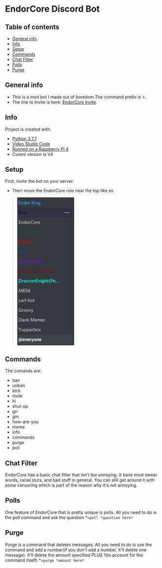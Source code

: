 # EndorCore Discord Bot

## Table of contents
* [General info](#general-info)
* [Info](#info)
* [Setup](#setup)
* [Commands](#commands)
* [Chat Filter](#chat-filter)
* [Polls](#polls)
* [Purge](#purge)

## General info
* This is a mod bot I made out of boredom.The command prefix is >.
* The link to Invite is here: [EndorCore Invite](https://discord.com/api/oauth2/authorize?client_id=802629460200259584&permissions=8&scope=bot "EncdorCore title")
	
## Info
Project is created with:
* [Python 3.7.7](https://www.python.org/downloads/release/python-377/ "Python 3.7.7 title")
* [Video Studio Code](https://code.visualstudio.com/ "VSCode title")
* [Runned on a Raspberry Pi 4](https://www.raspberrypi.org/products/raspberry-pi-4-model-b/ "Raspberry Pi 4 title")
* Curent version is V4
	
## Setup
First, invite the bot on your server.

* Then move the EndorCore role near the top like so

>![](Screenshot%202021-01-26%20183824.png)




## Commands
The comands are:
* ban 
* unban 
* kick 
* mute 
* hi
* shut-up
* gn
* gm
* how-are-you
* meme
* info
* commands
* purge
* poll 

## Chat Filter
EndorCore has a basic chat filter that isn't too annoying. It bans most swear words, racial slurs, and bad stuff in general. You can still get around it with some censoring which is part of the reason why it's not annoying.

## Polls
One feature of EndorCore that is pretty unique is polls. All you need to do is the poll command and ask the question
*`>poll *question here*`

## Purge
Purge is a command that deletes messages. All you need to do is use the command and add a number(if you don't add a number, it'll delete one message). It'll delete the amount specified PLUS 1(to account for the command itself)
*`>purge *amount here*`
